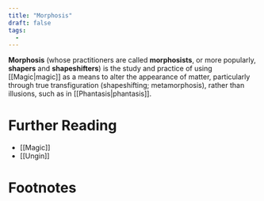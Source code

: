 ```yaml
---
title: "Morphosis"
draft: false
tags:
  - 
---
```


**Morphosis** (whose practitioners are called **morphosists**, or more popularly, **shapers** and **shapeshifters**) is the study and practice of using [[Magic|magic]] as a means to alter the appearance of matter, particularly through true transfiguration (shapeshifting; metamorphosis), rather than illusions, such as in [[Phantasis|phantasis]]. 

# Further Reading
- [[Magic]]
- [[Ungin]]

# Footnotes